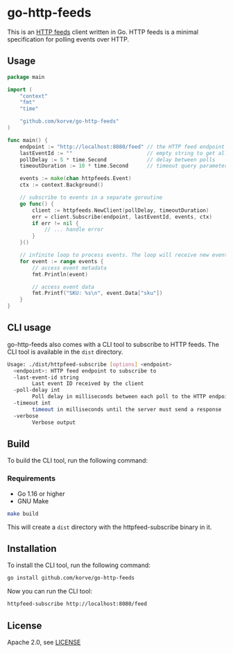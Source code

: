 # go-http-feeds

This is an [HTTP feeds](https://www.http-feeds.org/) client written in Go. HTTP feeds is a minimal specification for polling events over HTTP.

## Usage

```go
package main

import (
	"context"
	"fmt"
	"time"

	"github.com/korve/go-http-feeds"
)

func main() {
	endpoint := "http://localhost:8080/feed" // the HTTP feed endpoint to poll
	lastEventId := ""                        // empty string to get all events or a specific event id to get events after that 
	pollDelay := 5 * time.Second             // delay between polls
	timeoutDuration := 10 * time.Second      // timeout query parameter value (see https://www.http-feeds.org/#data-model)

	events := make(chan httpfeeds.Event)
	ctx := context.Background()

	// subscribe to events in a separate goroutine 
	go func() {
		client := httpfeeds.NewClient(pollDelay, timeoutDuration)
		err = client.Subscribe(endpoint, lastEventId, events, ctx)
		if err != nil {
			// ... handle error
		}
	}()

	// infinite loop to process events. The loop will receive new events when they are available.
	for event := range events {
		// access event metadata
		fmt.Println(event)

		// access event data
		fmt.Printf("SKU: %s\n", event.Data["sku"])
	}
}
```

## CLI usage

go-http-feeds also comes with a CLI tool to subscribe to HTTP feeds. The CLI tool is available in the `dist` directory.

```bash
Usage: ./dist/httpfeed-subscribe [options] <endpoint>
  <endpoint>: HTTP feed endpoint to subscribe to
  -last-event-id string
        Last event ID received by the client
  -poll-delay int
        Poll delay in milliseconds between each poll to the HTTP endpoint (default 5000)
  -timeout int
        timeout in milliseconds until the server must send a response
  -verbose
        Verbose output
```

## Build

To build the CLI tool, run the following command:

### Requirements

- Go 1.16 or higher
- GNU Make

```bash
make build
```

This will create a `dist` directory with the httpfeed-subscribe binary in it.

## Installation

To install the CLI tool, run the following command:

```bash
go install github.com/korve/go-http-feeds
```

Now you can run the CLI tool:

```bash
httpfeed-subscribe http://localhost:8080/feed
```

## License

Apache 2.0, see [LICENSE](LICENSE)
